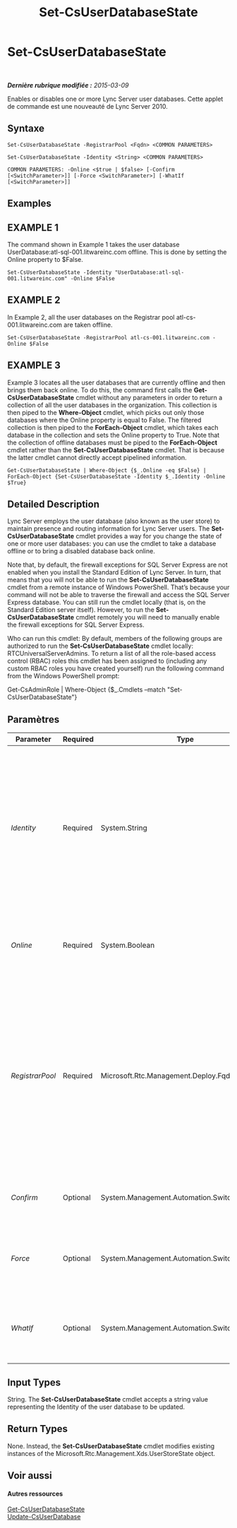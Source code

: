 ﻿---
title: Set-CsUserDatabaseState
TOCTitle: Set-CsUserDatabaseState
ms:assetid: c4d8fe5e-ebc1-443b-943d-fc54649e94fd
ms:mtpsurl: https://technet.microsoft.com/fr-fr/library/Gg412973(v=OCS.15)
ms:contentKeyID: 49298767
ms.date: 05/20/2016
mtps_version: v=OCS.15
ms.translationtype: HT
---

# Set-CsUserDatabaseState

 

_**Dernière rubrique modifiée :** 2015-03-09_

Enables or disables one or more Lync Server user databases. Cette applet de commande est une nouveauté de Lync Server 2010.

## Syntaxe

    Set-CsUserDatabaseState -RegistrarPool <Fqdn> <COMMON PARAMETERS>

    Set-CsUserDatabaseState -Identity <String> <COMMON PARAMETERS>

    COMMON PARAMETERS: -Online <$true | $false> [-Confirm [<SwitchParameter>]] [-Force <SwitchParameter>] [-WhatIf [<SwitchParameter>]]

## Examples

## EXAMPLE 1

The command shown in Example 1 takes the user database UserDatabase:atl-sql-001.litwareinc.com offline. This is done by setting the Online property to $False.

    Set-CsUserDatabaseState -Identity "UserDatabase:atl-sql-001.litwareinc.com" -Online $False

## EXAMPLE 2

In Example 2, all the user databases on the Registrar pool atl-cs-001.litwareinc.com are taken offline.

    Set-CsUserDatabaseState -RegistrarPool atl-cs-001.litwareinc.com -Online $False

## EXAMPLE 3

Example 3 locates all the user databases that are currently offline and then brings them back online. To do this, the command first calls the **Get-CsUserDatabaseState** cmdlet without any parameters in order to return a collection of all the user databases in the organization. This collection is then piped to the **Where-Object** cmdlet, which picks out only those databases where the Online property is equal to False. The filtered collection is then piped to the **ForEach-Object** cmdlet, which takes each database in the collection and sets the Online property to True. Note that the collection of offline databases must be piped to the **ForEach-Object** cmdlet rather than the **Set-CsUserDatabaseState** cmdlet. That is because the latter cmdlet cannot directly accept pipelined information.

    Get-CsUserDatabaseState | Where-Object {$_.Online -eq $False} | ForEach-Object {Set-CsUserDatabaseState -Identity $_.Identity -Online $True}

## Detailed Description

Lync Server employs the user database (also known as the user store) to maintain presence and routing information for Lync Server users. The **Set-CsUserDatabaseState** cmdlet provides a way for you change the state of one or more user databases: you can use the cmdlet to take a database offline or to bring a disabled database back online.

Note that, by default, the firewall exceptions for SQL Server Express are not enabled when you install the Standard Edition of Lync Server. In turn, that means that you will not be able to run the **Set-CsUserDatabaseState** cmdlet from a remote instance of Windows PowerShell. That’s because your command will not be able to traverse the firewall and access the SQL Server Express database. You can still run the cmdlet locally (that is, on the Standard Edition server itself). However, to run the **Set-CsUserDatabaseState** cmdlet remotely you will need to manually enable the firewall exceptions for SQL Server Express.

Who can run this cmdlet: By default, members of the following groups are authorized to run the **Set-CsUserDatabaseState** cmdlet locally: RTCUniversalServerAdmins. To return a list of all the role-based access control (RBAC) roles this cmdlet has been assigned to (including any custom RBAC roles you have created yourself) run the following command from the Windows PowerShell prompt:

Get-CsAdminRole | Where-Object {$\_.Cmdlets –match "Set-CsUserDatabaseState"}

## Paramètres


<table>
<colgroup>
<col style="width: 25%" />
<col style="width: 25%" />
<col style="width: 25%" />
<col style="width: 25%" />
</colgroup>
<thead>
<tr class="header">
<th>Parameter</th>
<th>Required</th>
<th>Type</th>
<th>Description</th>
</tr>
</thead>
<tbody>
<tr class="odd">
<td><p><em>Identity</em></p></td>
<td><p>Required</p></td>
<td><p>System.String</p></td>
<td><p>Unique identifier of the user database whose online status is to be modified. For example: -Identity &quot;UserDatabase:atl-sql-001.litwareinc.com&quot;.</p>
<p>You cannot use both Identity and RegistrarPool in the same command, nor can you use wildcards with either parameter.</p></td>
</tr>
<tr class="even">
<td><p><em>Online</em></p></td>
<td><p>Required</p></td>
<td><p>System.Boolean</p></td>
<td><p>When set to True ($True), makes a database available online. When set to False ($False), takes a database offline.</p></td>
</tr>
<tr class="odd">
<td><p><em>RegistrarPool</em></p></td>
<td><p>Required</p></td>
<td><p>Microsoft.Rtc.Management.Deploy.Fqdn</p></td>
<td><p>Fully qualified domain name (FQDN) of the Registrar pool hosting the user databases whose online status is to be modified. For example: -RegistrarPool atl-cs-001.litwareinc.com.</p>
<p>You cannot use both –Identity and –RegistrarPool in the same command, nor can you use wildcards with either parameter.</p></td>
</tr>
<tr class="even">
<td><p><em>Confirm</em></p></td>
<td><p>Optional</p></td>
<td><p>System.Management.Automation.SwitchParameter</p></td>
<td><p>Vous demande confirmation avant d’exécuter la commande.</p></td>
</tr>
<tr class="odd">
<td><p><em>Force</em></p></td>
<td><p>Optional</p></td>
<td><p>System.Management.Automation.SwitchParameter</p></td>
<td><p>Suppresses the display of any non-fatal error message that might arise when running the command.</p></td>
</tr>
<tr class="even">
<td><p><em>WhatIf</em></p></td>
<td><p>Optional</p></td>
<td><p>System.Management.Automation.SwitchParameter</p></td>
<td><p>Décrit ce qui se passe si vous exécutez la commande sans l’exécuter réellement.</p></td>
</tr>
</tbody>
</table>


## Input Types

String. The **Set-CsUserDatabaseState** cmdlet accepts a string value representing the Identity of the user database to be updated.

## Return Types

None. Instead, the **Set-CsUserDatabaseState** cmdlet modifies existing instances of the Microsoft.Rtc.Management.Xds.UserStoreState object.

## Voir aussi

#### Autres ressources

[Get-CsUserDatabaseState](get-csuserdatabasestate.md)  
[Update-CsUserDatabase](update-csuserdatabase.md)

